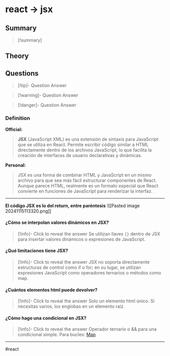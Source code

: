 # react -> jsx
## Summary
> [!summary]

## Theory

## Questions
> [!tip]- Question
> Answer

> [!warning]- Question
> Answer

> [!danger]- Question
> Answer
### Definition
**Official:**
> **JSX** (JavaScript XML) es una extensión de sintaxis para JavaScript que se utiliza en React. Permite escribir código similar a HTML directamente dentro de los archivos JavaScript, lo que facilita la creación de interfaces de usuario declarativas y dinámicas.

**Personal:**
>JSX es una forma de combinar HTML y JavaScript en un mismo archivo para que sea más fácil estructurar componentes de React. Aunque parece HTML, realmente es un formato especial que React convierte en funciones de JavaScript para renderizar la interfaz.
- - - 

**El código JSX es lo del return, entre paréntesis** 
![[Pasted image 20241115113320.png]]

#### ¿Cómo se interpolan valores dinámicos en JSX?
> [!info]- Click to reveal the answer
Se utilizan llaves `{}` dentro de JSX para insertar valores dinámicos o expresiones de JavaScript.

#### **¿Qué limitaciones tiene JSX?**
> [!info]- Click to reveal the answer
JSX no soporta directamente estructuras de control como if o for; en su lugar, se utilizan expresiones JavaScript como operadores ternarios o métodos como map. 

#### ¿Cuántos elementos html puede devolver?
> [!info]- Click to reveal the answer
Solo un elemento html único. Si necesitas varios, los englobas en un elemento raiz.

#### ¿Cómo hago una condicional en JSX?
> [!info]- Click to reveal the answer
Operador ternario o && para una condicional simple. Para bucles: [Map](javascript_map.md)

- - - 
#react 